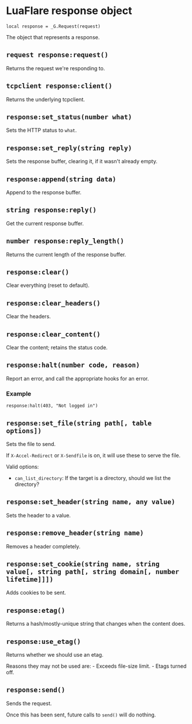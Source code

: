 # LuaFlare response object

`local response = _G.Request(request)`

The object that represents a response.

## `request response:request()`

Returns the request we're responding to.

## `tcpclient response:client()`

Returns the underlying tcpclient.

## `response:set_status(number what)`

Sets the HTTP status to `what`.

## `response:set_reply(string reply)`

Sets the response buffer, clearing it, if it wasn't already empty.

## `response:append(string data)`

Append to the response buffer.

## `string response:reply()`

Get the current response buffer.

## `number response:reply_length()`

Returns the current length of the response buffer.

## `response:clear()`

Clear everything (reset to default).

## `response:clear_headers()`

Clear the headers.

## `response:clear_content()`

Clear the content; retains the status code.

## `response:halt(number code, reason)`

Report an error, and call the appropriate hooks for an error.

### Example

    response:halt(403, "Not logged in")

## `response:set_file(string path[, table options])`

Sets the file to send.

If `X-Accel-Redirect` or `X-Sendfile` is on, it will use these to serve the file.

Valid options:

- `can_list_directory`:
	If the target is a directory, should we list the directory?

## `response:set_header(string name, any value)`

Sets the header to a value.

## `response:remove_header(string name)`

Removes a header completely.

## `response:set_cookie(string name, string value[, string path[, string domain[, number lifetime]]])`

Adds cookies to be sent.

## `response:etag()`

Returns a hash/mostly-unique string that changes when the content does.

## `response:use_etag()`

Returns whether we should use an etag.

Reasons they may not be used are:
	- Exceeds file-size limit.
	- Etags turned off.

## `response:send()`

Sends the request.

Once this has been sent, future calls to `send()` will do nothing.

